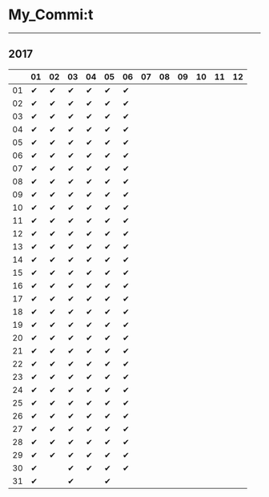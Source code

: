 # My_Commi:t

---

## 2017

|  |01|02|03|04|05|06|07|08|09|10|11|12|
|----|----|----|----|----|----|----|----|----|----|----|----|----|
|01|✔ |✔ |✔ |✔ |✔ |✔ |  |  |  |  |  |  |
|02|✔ |✔ |✔ |✔ |✔ |✔ |  |  |  |  |  |  |
|03|✔ |✔ |✔ |✔ |✔ |✔ |  |  |  |  |  |  |
|04|✔ |✔ |✔ |✔ |✔ |✔ |  |  |  |  |  |  |
|05|✔ |✔ |✔ |✔ |✔ |✔ |  |  |  |  |  |  |
|06|✔ |✔ |✔ |✔ |✔ |✔ |  |  |  |  |  |  |
|07|✔ |✔ |✔ |✔ |✔ |✔ |  |  |  |  |  |  |
|08|✔ |✔ |✔ |✔ |✔ |✔ |  |  |  |  |  |  |
|09|✔ |✔ |✔ |✔ |✔ |✔ |  |  |  |  |  |  |
|10|✔ |✔ |✔ |✔ |✔ |✔ |  |  |  |  |  |  |
|11|✔ |✔ |✔ |✔ |✔ |✔ |  |  |  |  |  |  |
|12|✔ |✔ |✔ |✔ |✔ |✔ |  |  |  |  |  |  |
|13|✔ |✔ |✔ |✔ |✔ |✔ |  |  |  |  |  |  |
|14|✔ |✔ |✔ |✔ |✔ |✔ |  |  |  |  |  |  |
|15|✔ |✔ |✔ |✔ |✔ |✔ |  |  |  |  |  |  |
|16|✔ |✔ |✔ |✔ |✔ |✔ |  |  |  |  |  |  |
|17|✔ |✔ |✔ |✔ |✔ |✔ |  |  |  |  |  |  |
|18|✔ |✔ |✔ |✔ |✔ |✔ |  |  |  |  |  |  |
|19|✔ |✔ |✔ |✔ |✔ |✔ |  |  |  |  |  |  |
|20|✔ |✔ |✔ |✔ |✔ |✔ |  |  |  |  |  |  |
|21|✔ |✔ |✔ |✔ |✔ |✔ |  |  |  |  |  |  |
|22|✔ |✔ |✔ |✔ |✔ |✔ |  |  |  |  |  |  |
|23|✔ |✔ |✔ |✔ |✔ |✔ |  |  |  |  |  |  |
|24|✔ |✔ |✔ |✔ |✔ |✔ |  |  |  |  |  |  |
|25|✔ |✔ |✔ |✔ |✔ |✔ |  |  |  |  |  |  |
|26|✔ |✔ |✔ |✔ |✔ |✔ |  |  |  |  |  |  |
|27|✔ |✔ |✔ |✔ |✔ |✔ |  |  |  |  |  |  |
|28|✔ |✔ |✔ |✔ |✔ |✔ |  |  |  |  |  |  |
|29|✔ |✔ |✔ |✔ |✔ |✔ |  |  |  |  |  |  |
|30|✔ |  |✔ |✔ |✔ |✔ |  |  |  |  |  |  |
|31|✔ |  |✔ |  |✔ |  |  |  |  |  |  |  |

